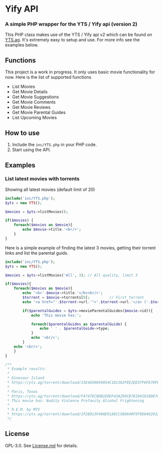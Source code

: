 # Yify API
### A simple PHP wrapper for the YTS / Yify api (version 2)

This PHP class makes use of the YTS / Yify api v2 which can be found on [YTS.ag]. It's extremely easy to setup and use. For more info see the examples below.

## Functions

This project is a work in progress. It only uses basic movie functionality for now. Here is the list of supported functions

* List Movies
* Get Movie Details
* Get Movie Suggestions
* Get Movie Comments
* Get Movie Reviews
* Get Movie Parental Guides
* List Upcoming Movies

## How to use

1. Include the `inc/YTS.php` in your PHP code.
2. Start using the API.

## Examples

### List latest movies with torrents
Showing all latest movies (default limit of 20)

```php
include('inc/YTS.php');
$yts = new YTS();

$movies = $yts->listMovies();

if($movies) {
    foreach($movies as $movie){
        echo $movie->title.'<br/>';
    }
}
```

Here is a simple example of finding the latest 3 movies, getting their torrent links and list the parental guids.

```php
include('inc/YTS.php');
$yts = new YTS();

$movies = $yts->listMovies('All', 3); // All quality, limit 3

if($movies){
    foreach($movies as $movie){
        echo '<b>'.$movie->title.'</b><br/>';
        $torrent = $movie->torrents[0];         // First torrent
        echo '<a href="'.$torrent->url.'">'.$torrent->url.'</a> ('.$torrent->size.')<br/>';

        if($parentalGuides = $yts->movieParentalGuides($movie->id)){
            echo 'This movie has:';

            foreach($parentalGuides as $parentalGuide) {
                echo ' ' . $parentalGuide->type;
            }
            echo '<br/>';
        }
    echo '<br/>';
    }
}

/**
 * Example results:
 * 
 * Dinosaur Island
 * https://yts.ag/torrent/download/25E4030659954C1D1382FEE2ED37F6F670FB3F97.torrent (693.11 MB)
 *
 * Paris, Texas
 * https://yts.ag/torrent/download/F4747ECDDB1E0EF43A299CB781941D18D67C2F68.torrent (2.07 GB)
 * This movie has: Nudity Violence Profanity Alcohol Frightening
 * 
 * R.E.M. by MTV
 * https://yts.ag/torrent/download/1F28D13F40AE91AECC58D649F5F9D84D29321632.torrent (812.23 MB)
 */


```

## License

GPL-3.0. See [License.md] for details.

[YTS.ag]: https://yts.ag/api
[License.md]: License.md
